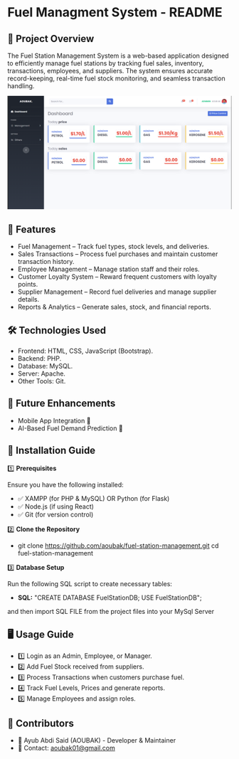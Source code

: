 # Fuel Managment System - README
## 📌 Project Overview

The Fuel Station Management System is a web-based application designed to efficiently manage fuel stations by tracking fuel sales, inventory, transactions, employees, and suppliers. The system ensures accurate record-keeping, real-time fuel stock monitoring, and seamless transaction handling.

![Dashboard](puplic/images/projectImages/dashboard.png)

## 📂 Features

* Fuel Management – Track fuel types, stock levels, and deliveries.
* Sales Transactions – Process fuel purchases and maintain customer transaction history.
* Employee Management – Manage station staff and their roles.
* Customer Loyalty System – Reward frequent customers with loyalty points.
* Supplier Management – Record fuel deliveries and manage supplier details.
* Reports & Analytics – Generate sales, stock, and financial reports.

## 🛠️ Technologies Used
* Frontend: HTML, CSS, JavaScript (Bootstrap).
* Backend: PHP.
* Database: MySQL.
* Server: Apache.
* Other Tools: Git.


## 🚀 Future Enhancements

* Mobile App Integration 📱
* AI-Based Fuel Demand Prediction 🤖

## 📌 Installation Guide

1️⃣ __Prerequisites__

Ensure you have the following installed:

* ✅ XAMPP (for PHP & MySQL) OR Python (for Flask)
* ✅ Node.js (if using React)
* ✅ Git (for version control)

2️⃣ **Clone the Repository**

* git clone https://github.com/aoubak/fuel-station-management.git cd fuel-station-management

3️⃣ **Database Setup**

Run the following SQL script to create necessary tables:

* __SQL:__ "CREATE DATABASE FuelStationDB;
USE FuelStationDB";

and then import SQL FILE from the project files into your MySql Server


## 🖥️ Usage Guide
* 1️⃣ Login as an Admin, Employee, or Manager.
* 2️⃣ Add Fuel Stock received from suppliers.
* 3️⃣ Process Transactions when customers purchase fuel.
* 4️⃣ Track Fuel Levels, Prices and generate reports.
* 5️⃣ Manage Employees and assign roles.


## 📌 Contributors
* 👤 Ayub Abdi Said (AOUBAK) - Developer & Maintainer
* 📧 Contact: aoubak01@gmail.com



